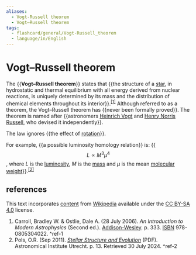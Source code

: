```yaml
---
aliases:
  - Vogt-Russell theorem
  - Vogt–Russell theorem
tags:
  - flashcard/general/Vogt-Russell_theorem
  - language/in/English
---
```


# Vogt–Russell theorem

The {{__Vogt–Russell theorem__}} states that {{the structure of a [star](star..md), in hydrostatic and thermal equilibrium with all energy derived from nuclear reactions, is uniquely determined by its mass and the distribution of chemical elements throughout its interior}}.<sup>[\[1\]](#^ref-1)</sup> Although referred to as a theorem, the Vogt–Russell theorem has {{never been formally proved}}. The theorem is named after {{astronomers [Heinrich Vogt](Heinrich%20Vogt%20(astronomer).md) and [Henry Norris Russell](Henry%20Norris%20Russell.md), who devised it independently}}. <!--SR:!2024-09-12,28,270!2024-09-04,23,270!2024-08-18,15,290!2024-09-12,29,270-->

The law ignores {{the effect of [rotation](rotation.md)}}. <!--SR:!2024-08-18,15,290-->

For example, {{a possible luminosity homology relation}} is: {{$$L \propto M^3 \mu^4$$, where $L$ is the [luminosity](luminosity.md), $M$ is the [mass](mass.md) and $\mu$ is the mean [molecular weight](molecular%20mass.md)}}.<sup>[\[2\]](#^ref-2)</sup> <!--SR:!2024-08-19,16,290!2024-08-19,16,290-->

## references

This text incorporates [content](https://en.wikipedia.org/wiki/Vogt–Russell_theorem) from [Wikipedia](Wikipedia.md) available under the [CC BY-SA 4.0](https://creativecommons.org/licenses/by-sa/4.0/) license.

1. Carroll, Bradley W. & Ostlie, Dale A. (28 July 2006). _An Introduction to Modern Astrophysics_ (Second ed.). [Addison-Wesley](Addison-Wesley.md). p. 333. [ISBN](ISBN.md) 978-0805304022. <a id="^ref-1"></a>^ref-1
2. Pols, O.R. (Sep 2011). [_Stellar Structure and Evolution_](https://astro.ru.nl/~onnop/education/stev_utrecht_notes/chapter9-11.pdf) (PDF). Astronomical Institute Utrecht. p. 13. Retrieved 30 July 2024. <a id="^ref-2"></a>^ref-2
